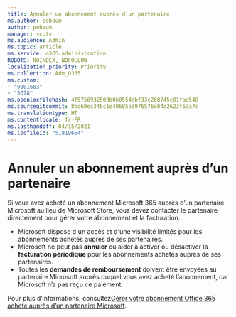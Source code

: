 ```yaml
---
title: Annuler un abonnement auprès d’un partenaire
ms.author: pebaum
author: pebaum
manager: scotv
ms.audience: Admin
ms.topic: article
ms.service: o365-administration
ROBOTS: NOINDEX, NOFOLLOW
localization_priority: Priority
ms.collection: Adm_O365
ms.custom:
- "9001683"
- "5078"
ms.openlocfilehash: 4f5756932509b0b0554dbf33c268745c01fad548
ms.sourcegitcommit: 8bc60ec34bc1e40685e3976576e04a2623f63a7c
ms.translationtype: HT
ms.contentlocale: fr-FR
ms.lasthandoff: 04/15/2021
ms.locfileid: "51819654"
---
```

# <a name="cancel-subscription-from-partner"></a>Annuler un abonnement auprès d’un partenaire

Si vous avez acheté un abonnement Microsoft 365 auprès d’un partenaire Microsoft au lieu de Microsoft Store, vous devez contacter le partenaire directement pour gérer votre abonnement et la facturation.

- Microsoft dispose d'un accès et d'une visibilité limités pour les abonnements achetés auprès de ses partenaires. 
- Microsoft ne peut pas **annuler** ou aider à activer ou désactiver la **facturation périodique** pour les abonnements achetés auprès de ses partenaires. 
- Toutes les **demandes de remboursement** doivent être envoyées au partenaire Microsoft auprès duquel vous avez acheté l’abonnement, car Microsoft n’a pas reçu ce paiement. 

Pour plus d’informations, consultez[Gérer votre abonnement Office 365 acheté auprès d’un partenaire Microsoft](https://support.microsoft.com/help/4230739/microsoft-account-manage-office-365-subscription-from-third-party). 
